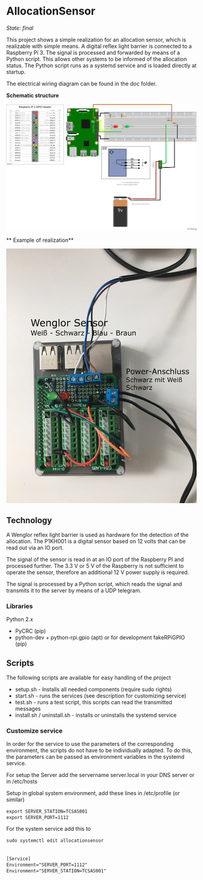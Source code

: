 # AllocationSensor

_State: final_

This project shows a simple realization for an allocation sensor, which is realizable with simple means. A digital reflex light barrier is connected to a Raspberry Pi 3. The signal is processed and forwarded by means of a Python script. This allows other systems to be informed of the allocation status. The Python script runs as a systemd service and is loaded directly at startup. 

The electrical wiring diagram can be found in the doc folder.

**Schematic structure**

![Schematic structure][image-1]

** Example of realization**

![Example of realization][image-2]

## Technology

A Wenglor reflex light barrier is used as hardware for the detection of the allocation. The P1KH001 is a digital sensor based on 12 volts that can be read out via an IO port.

The signal of the sensor is read in at an IO port of the Raspberry PI and processed further. The 3.3 V or 5 V of the Raspberry is not sufficient to operate the sensor, therefore an additional 12 V power supply is required.

The signal is processed by a Python script, which reads the signal and transmits it to the server by means of a UDP telegram.

### Libraries

Python 2.x
- PyCRC (pip)
- python-dev + python-rpi.gpio (apt) or for development fakeRPiGPIO (pip)

## Scripts

The following scripts are available for easy handling of the project
- setup.sh - Installs all needed components (require sudo rights)
- start.sh - runs the services (see description for customizing service)
- test.sh - runs a test script, this scripts can read the transmitted messages
- install.sh / uninstall.sh - installs or uninstalls the systemd service

### Customize service

In order for the service to use the parameters of the corresponding environment, the scripts do not have to be individually adapted. To do this, the parameters can be passed as environment variables in the systemd service.

For setup the Server add the servername server.local in your DNS server or in /etc/hosts

Setup in global system environment, add these lines in /etc/profile (or similar)

	export SERVER_STATION=TCSAS001
	export SERVER_PORT=1112

For the system service add this to

	sudo systemctl edit allocationsensor


	[Service]
	Environment="SERVER_PORT=1112"
	Environment="SERVER_STATION=TCSAS001"

[image-1]:	doc/Design_P1KH001_v2_Plug-in_board.png "Plug-in Board"
[image-2]:	doc/Realisation_example.jpg "Example image of the connection"
